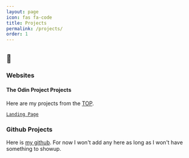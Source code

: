 ```yaml
---
layout: page
icon: fas fa-code
title: Projects
permalink: /projects/
order: 1
---
```


## 🚀

### Websites

#### The Odin Project Projects
Here are my projects from the [TOP](https://www.theodinproject.com).

[`Landing Page`](https://Zabsooon.github.io/Landing-Page)

### Github Projects
Here is [my github](https://github.com/Zabsooon). 
For now I won't add any here as long as I won't have something to showup.
